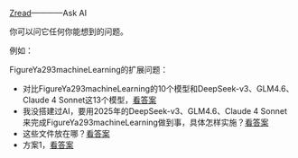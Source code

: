 [Zread](https://zread.ai/ying-ge/FigureYa)————Ask AI

你可以问它任何你能想到的问题。

例如：

FigureYa293machineLearning的扩展问题：

- 对比FigureYa293machineLearning的10个模型和DeepSeek-v3、GLM4.6、Claude 4 Sonnet这13个模型，[看答案](https://github.com/ying-ge/FigureYa/blob/main/docs/zread_LM_Q1.md)
- 我没搭建过AI，要用2025年的DeepSeek-v3、GLM4.6、Claude 4 Sonnet来完成FigureYa293machineLearning做到事，具体怎样实施？[看答案](https://github.com/ying-ge/FigureYa/blob/main/docs/zread_LM_Q2.md)
- 这些文件放在哪？[看答案](https://github.com/ying-ge/FigureYa/blob/main/docs/zread_LM_Q3.md)
- 方案1，[看答案](https://github.com/ying-ge/FigureYa/blob/main/docs/zread_LM_Q4.md)